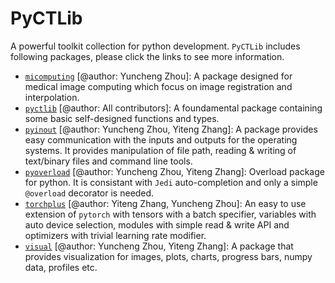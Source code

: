 # PyCTLib

A powerful toolkit collection for python development. `PyCTLib` includes following packages, please click the links to see more information. 

- [`micomputing`](./micomputing/README.md) [@author: Yuncheng Zhou]: A package designed for medical image computing which focus on image registration and interpolation. 
- [`pyctlib`](./pyctlib/README.md) [@author: All contributors]: A foundamental package containing some basic self-designed functions and types. 
- [`pyinout`](./pyinout/README.md) [@author: Yuncheng Zhou, Yiteng Zhang]: A package provides easy communication with the inputs and outputs for the operating systems. It provides manipulation of file path, reading & writing of text/binary files and command line tools. 
- [`pyoverload`](./pyoverload/README.md) [@author: Yuncheng Zhou, Yiteng Zhang]: Overload package for python. It is consistant with `Jedi` auto-completion and only a simple `@overload` decorator is needed. 
- [`torchplus`](./torchplus/README.md) [@author: Yiteng Zhang, Yuncheng Zhou]: An easy to use extension of `pytorch` with tensors with a batch specifier, variables with auto device selection, modules with simple read & write API and optimizers with trivial learning rate modifier. 
- [`visual`](./visual/README.md) [@author: Yuncheng Zhou, Yiteng Zhang]: A package that provides visualization for images, plots, charts, progress bars, numpy data, profiles etc. 

